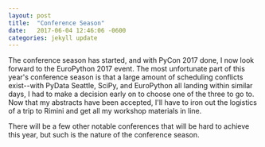 ```yaml
---
layout: post
title:  "Conference Season"
date:   2017-06-04 12:46:06 -0600
categories: jekyll update
---
```


The conference season has started, and with PyCon 2017 done, I now look forward to the EuroPython 2017 event.  The most unfortunate part of this year's conference season is that a large amount of scheduling conflicts exist--with PyData Seattle, SciPy, and EuroPython all landing within similar days, I had to make a decision early on to choose one of the three to go to.  Now that my abstracts have been accepted, I'll have to iron out the logistics of a trip to Rimini and get all my workshop materials in line.

There will be a few other notable conferences that will be hard to achieve this year, but such is the nature of the conference season.
